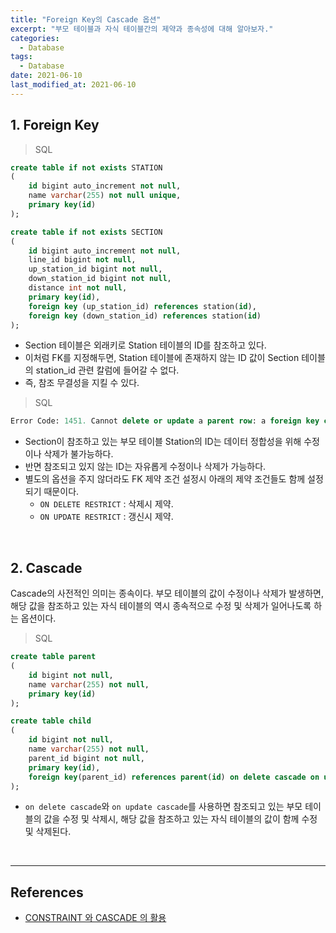```yaml
---
title: "Foreign Key의 Cascade 옵션"
excerpt: "부모 테이블과 자식 테이블간의 제약과 종속성에 대해 알아보자."
categories:
  - Database
tags:
  - Database
date: 2021-06-10
last_modified_at: 2021-06-10
---
```


## 1. Foreign Key

> SQL

```sql
create table if not exists STATION
(
    id bigint auto_increment not null,
    name varchar(255) not null unique,
    primary key(id)
);

create table if not exists SECTION
(
    id bigint auto_increment not null,
    line_id bigint not null,
    up_station_id bigint not null,
    down_station_id bigint not null,
    distance int not null,
    primary key(id),
    foreign key (up_station_id) references station(id),
    foreign key (down_station_id) references station(id)
);
```

* Section 테이블은 외래키로 Station 테이블의 ID를 참조하고 있다.
* 이처럼 FK를 지정해두면, Station 테이블에 존재하지 않는 ID 값이 Section 테이블의 station_id 관련 칼럼에 들어갈 수 없다.
* 즉, 참조 무결성을 지킬 수 있다.

> SQL

```sql
Error Code: 1451. Cannot delete or update a parent row: a foreign key constraint fails
```

* Section이 참조하고 있는 부모 테이블 Station의 ID는 데이터 정합성을 위해 수정이나 삭제가 불가능하다.
* 반면 참조되고 있지 않는 ID는 자유롭게 수정이나 삭제가 가능하다.
* 별도의 옵션을 주지 않더라도 FK 제약 조건 설정시 아래의 제약 조건들도 함께 설정되기 때문이다.
  * ``ON DELETE RESTRICT`` : 삭제시 제약.
  * ``ON UPDATE RESTRICT`` : 갱신시 제약.

<br>

## 2. Cascade

Cascade의 사전적인 의미는 종속이다. 부모 테이블의 값이 수정이나 삭제가 발생하면, 해당 값을 참조하고 있는 자식 테이블의 역시 종속적으로 수정 및 삭제가 일어나도록 하는 옵션이다.

> SQL

```sql
create table parent
(
    id bigint not null,
    name varchar(255) not null,
    primary key(id)
);

create table child
(
    id bigint not null,
    name varchar(255) not null,
    parent_id bigint not null,
    primary key(id),
    foreign key(parent_id) references parent(id) on delete cascade on update cascade
);
```

* ``on delete cascade``와 ``on update cascade``를 사용하면 참조되고 있는 부모 테이블의 값을 수정 및 삭제시, 해당 값을 참조하고 있는 자식 테이블의 값이 함께 수정 및 삭제된다.

<br>

---

## References

* [CONSTRAINT 와 CASCADE 의 활용](https://blog.ycpark.net/entry/FOREIGN-KEY-%EC%99%80-CONSTRAINT-%EC%9D%98-%EC%82%AC%EC%9A%A9)
